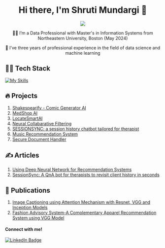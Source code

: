 <h1 align="center">
Hi there, I'm Shruti Mundargi 👋 
</h1>


<div id="header" align="center">
  <img src="https://media.giphy.com/media/v1.Y2lkPTc5MGI3NjExMHN4YWxiaXE3NjBmZWZ1dGllYmU4dmplczQwa3FsNzRhZTllN2FrZSZlcD12MV9pbnRlcm5hbF9naWZfYnlfaWQmY3Q9Zw/hpXdHPfFI5wTABdDx9/giphy.gif" />

👩‍🎓 I’m a Data Professional with Master's in Information Systems from Northeastern University, Boston (May 2024)

💼 I’ve three years of professional experience in the field of data science and machine learning
</div>

## 👩‍💻 Tech Stack

[![My Skills](https://skillicons.dev/icons?i=py,mysql,snowflake,bigquery,dbt,pandas,apacheairflow,tensorflow,pytorch,mongodb,aws,gcp,azure,kafka,git,docker,flask,fastapi,heroku,postman)]()

## 🔥 Projects

1. [Shakespearify - Comic Generator AI](https://github.com/shrutimundargi/comic-generation-bot)
2. [MedShop AI](https://github.com/shrutimundargi/MedshopAI)
3. [LocateSmartAI](https://github.com/shrutimundargi/LocateSmartAI)
4. [Neural Collabarative Filtering](https://github.com/shrutimundargi/Neural-Collabarative-Filtering)
5. [SESSIONSYNC: a session history chatbot tailored for therapist](https://github.com/shrutimundargi/SessionSync)
6. [Music Recommendation System](https://github.com/shrutimundargi/music-recommendation-system)
7. [Secure Document Handler](https://github.com/shrutimundargi/secure-document-handler)

## ✍️ Articles

1. [Using Deep Neural Network for Recommendation Systems](https://medium.com/@mundargishruti/using-deep-neural-network-for-recommendation-systems-07bd356f0f29)
2. [SessionSync: A QnA bot for therapists to revisit client history in seconds](https://medium.com/@mundargishruti/sessionsync-a-qna-bot-for-therapists-to-revisit-client-history-in-seconds-de57149ce142)

## 📖 Publications

1. [Image Captioning using Attention Mechanism with Resnet, VGG and Inception Models](https://www.irjet.net/archives/V7/i9/IRJET-V7I9667.pdf)
2. [Fashion Advisory System-A Complementary Apparel Recommendation System using VGG Model](https://www.jetir.org/papers/JETIR2005276.pdf)

#### Connect with me!
<div id="badges">
  <a href="https://www.linkedin.com/in/shruti-mundargi/">
    <img src="https://img.shields.io/badge/LinkedIn-blue?style=for-the-badge&logo=linkedin&logoColor=white" alt="LinkedIn Badge"/>
  </a>
</div>




<div align="center">
 <img src="https://komarev.com/ghpvc/?username=shrutimundargi&style=flat-square&color=blue" alt=""/> 
</div>

